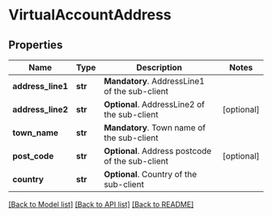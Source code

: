 # VirtualAccountAddress

## Properties
Name | Type | Description | Notes
------------ | ------------- | ------------- | -------------
**address_line1** | **str** | __Mandatory__. AddressLine1 of the sub-client | 
**address_line2** | **str** | __Optional__. AddressLine2 of the sub-client | [optional] 
**town_name** | **str** | __Mandatory__. Town name of the sub-client | 
**post_code** | **str** | __Optional__. Address postcode of the sub-client | [optional] 
**country** | **str** | __Optional__. Country of the sub-client | 

[[Back to Model list]](../README.md#documentation-for-models) [[Back to API list]](../README.md#documentation-for-api-endpoints) [[Back to README]](../README.md)


